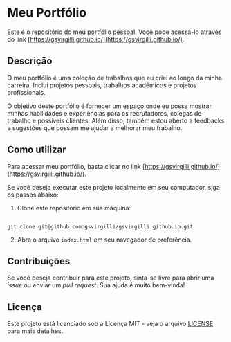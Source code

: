 # Meu Portfólio

Este é o repositório do meu portfólio pessoal. Você pode acessá-lo através do link [https://gsvirgilli.github.io/](https://gsvirgilli.github.io/).

## Descrição

O meu portfólio é uma coleção de trabalhos que eu criei ao longo da minha carreira. Inclui projetos pessoais, trabalhos acadêmicos e projetos profissionais.

O objetivo deste portfólio é fornecer um espaço onde eu possa mostrar minhas habilidades e experiências para os recrutadores, colegas de trabalho e possíveis clientes. Além disso, também estou aberto a feedbacks e sugestões que possam me ajudar a melhorar meu trabalho.

## Como utilizar

Para acessar meu portfólio, basta clicar no link [https://gsvirgilli.github.io/](https://gsvirgilli.github.io/).

Se você deseja executar este projeto localmente em seu computador, siga os passos abaixo:

1. Clone este repositório em sua máquina:

````

git clone git@github.com:gsvirgilli/gsvirgilli.github.io.git

````


2. Abra o arquivo `index.html` em seu navegador de preferência.

## Contribuições

Se você deseja contribuir para este projeto, sinta-se livre para abrir uma *issue* ou enviar um *pull request*. Sua ajuda é muito bem-vinda!

## Licença

Este projeto está licenciado sob a Licença MIT - veja o arquivo [LICENSE](LICENSE) para mais detalhes.

